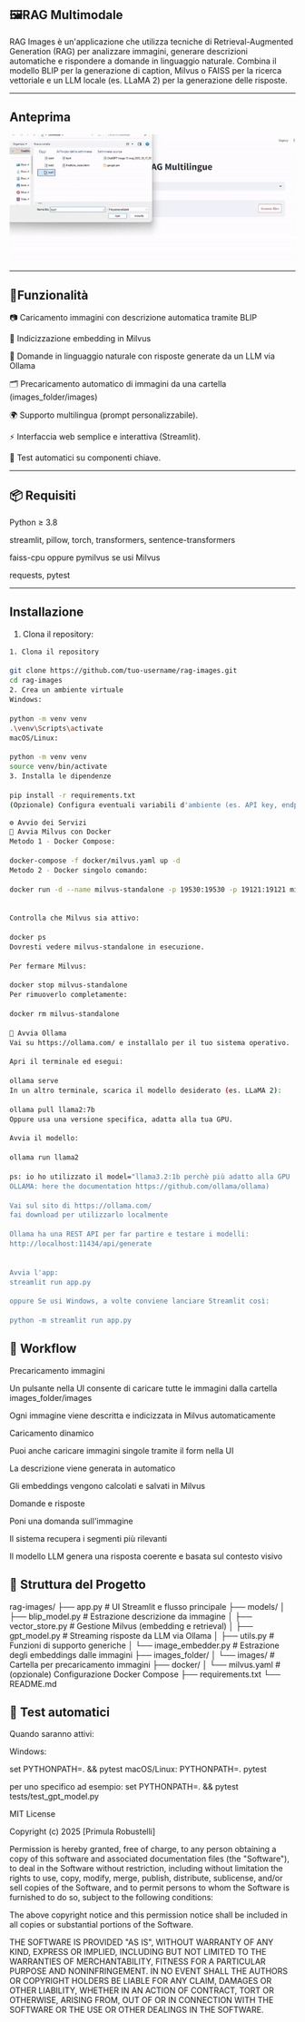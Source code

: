 ##  🖼️RAG Multimodale

RAG Images è un'applicazione che utilizza tecniche di Retrieval-Augmented Generation (RAG) per analizzare immagini, generare descrizioni automatiche e rispondere a domande in linguaggio naturale. Combina il modello BLIP per la generazione di caption, Milvus o FAISS per la ricerca vettoriale e un LLM locale (es. LLaMA 2) per la generazione delle risposte.


---

## Anteprima

![Project Demo GIF](images/gif.gif)

---

## 🚀Funzionalità
📷 Caricamento immagini con descrizione automatica tramite BLIP

🔎 Indicizzazione embedding in Milvus

💬 Domande in linguaggio naturale con risposte generate da un LLM via Ollama

🗂️ Precaricamento automatico di immagini da una cartella (images_folder/images)

🌍 Supporto multilingua (prompt personalizzabile).

⚡ Interfaccia web semplice e interattiva (Streamlit).

🧪 Test automatici su componenti chiave.

---

## 📦 Requisiti
Python ≥ 3.8

streamlit, pillow, torch, transformers, sentence-transformers

faiss-cpu oppure pymilvus se usi Milvus

requests, pytest



---

## Installazione

1. Clona il repository:

```bash
1. Clona il repository

git clone https://github.com/tuo-username/rag-images.git
cd rag-images
2. Crea un ambiente virtuale
Windows:

python -m venv venv
.\venv\Scripts\activate
macOS/Linux:

python -m venv venv
source venv/bin/activate
3. Installa le dipendenze

pip install -r requirements.txt
(Opzionale) Configura eventuali variabili d'ambiente (es. API key, endpoint personalizzati)
```


```bash
⚙️ Avvio dei Servizi
🧠 Avvia Milvus con Docker
Metodo 1 - Docker Compose:

docker-compose -f docker/milvus.yaml up -d
Metodo 2 - Docker singolo comando:

docker run -d --name milvus-standalone -p 19530:19530 -p 19121:19121 milvusdb/milvus:latest


Controlla che Milvus sia attivo:

docker ps
Dovresti vedere milvus-standalone in esecuzione.

Per fermare Milvus:

docker stop milvus-standalone
Per rimuoverlo completamente:

docker rm milvus-standalone

🧠 Avvia Ollama
Vai su https://ollama.com/ e installalo per il tuo sistema operativo.

Apri il terminale ed esegui:

ollama serve
In un altro terminale, scarica il modello desiderato (es. LLaMA 2):

ollama pull llama2:7b
Oppure usa una versione specifica, adatta alla tua GPU.

Avvia il modello:

ollama run llama2

ps: io ho utilizzato il model="llama3.2:1b perchè più adatto alla GPU
OLLAMA: here the documentation https://github.com/ollama/ollama)

Vai sul sito di https://ollama.com/
fai download per utilizzarlo localmente

Ollama ha una REST API per far partire e testare i modelli:
http://localhost:11434/api/generate


Avvia l'app:
streamlit run app.py

oppure Se usi Windows, a volte conviene lanciare Streamlit così:

python -m streamlit run app.py


```

## 🔄 Workflow
Precaricamento immagini

Un pulsante nella UI consente di caricare tutte le immagini dalla cartella images_folder/images

Ogni immagine viene descritta e indicizzata in Milvus automaticamente

Caricamento dinamico

Puoi anche caricare immagini singole tramite il form nella UI

La descrizione viene generata in automatico

Gli embeddings vengono calcolati e salvati in Milvus

Domande e risposte

Poni una domanda sull'immagine

Il sistema recupera i segmenti più rilevanti

Il modello LLM genera una risposta coerente e basata sul contesto visivo

## 🧩 Struttura del Progetto

rag-images/
├── app.py                        # UI Streamlit e flusso principale
├── models/
│   ├── blip_model.py             # Estrazione descrizione da immagine
│   ├── vector_store.py           # Gestione Milvus (embedding e retrieval)
│   ├── gpt_model.py              # Streaming risposte da LLM via Ollama
│   ├── utils.py                  # Funzioni di supporto generiche
│   └── image_embedder.py         # Estrazione degli embeddings dalle immagini
├── images_folder/
│   └── images/                   # Cartella per precaricamento immagini
├── docker/
│   └── milvus.yaml               # (opzionale) Configurazione Docker Compose
├── requirements.txt
└── README.md

## 🧪 Test automatici 
Quando saranno attivi:

Windows:


set PYTHONPATH=. && pytest
macOS/Linux:
PYTHONPATH=. pytest

per uno specifico ad esempio:
set PYTHONPATH=. && pytest tests/test_gpt_model.py

MIT License

Copyright (c) 2025 [Primula Robustelli]

Permission is hereby granted, free of charge, to any person obtaining a copy
of this software and associated documentation files (the "Software"), to deal
in the Software without restriction, including without limitation the rights
to use, copy, modify, merge, publish, distribute, sublicense, and/or sell
copies of the Software, and to permit persons to whom the Software is
furnished to do so, subject to the following conditions:

The above copyright notice and this permission notice shall be included in all
copies or substantial portions of the Software.

THE SOFTWARE IS PROVIDED "AS IS", WITHOUT WARRANTY OF ANY KIND, EXPRESS OR
IMPLIED, INCLUDING BUT NOT LIMITED TO THE WARRANTIES OF MERCHANTABILITY,
FITNESS FOR A PARTICULAR PURPOSE AND NONINFRINGEMENT. IN NO EVENT SHALL THE
AUTHORS OR COPYRIGHT HOLDERS BE LIABLE FOR ANY CLAIM, DAMAGES OR OTHER
LIABILITY, WHETHER IN AN ACTION OF CONTRACT, TORT OR OTHERWISE, ARISING FROM,
OUT OF OR IN CONNECTION WITH THE SOFTWARE OR THE USE OR OTHER DEALINGS IN THE
SOFTWARE.
